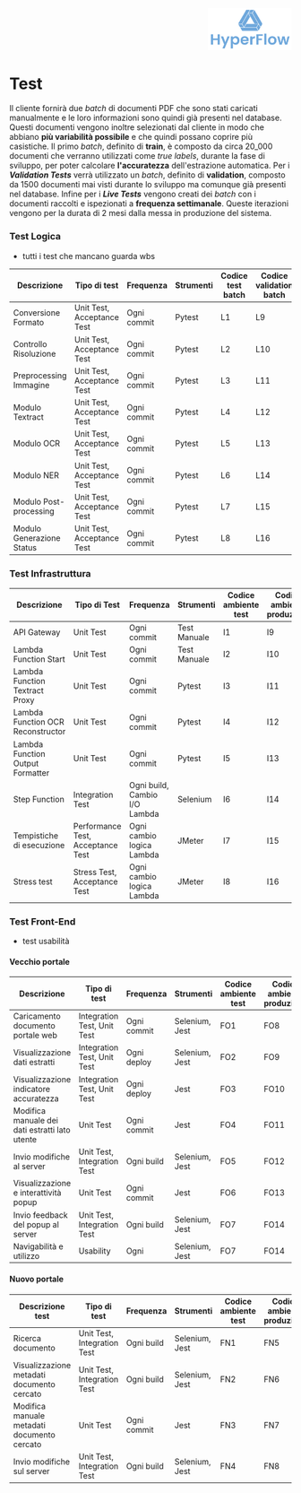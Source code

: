 <p style="text-align: right;">
  <img src="https://github.com/Lorenzo-Gardini/Project-Management/blob/main/report/images/hyperflow_logo.png?raw=true" alt="Logo" style="width: 150px;"/>
</p>

# Test

Il cliente fornirà due _batch_ di documenti PDF che sono stati caricati manualmente e le loro informazioni sono quindi già presenti nel database. Questi documenti vengono inoltre selezionati dal cliente in modo che abbiano **più variabilità possibile** e che quindi possano coprire più casistiche. Il primo _batch_, definito di **train**, è composto da circa 20_000 documenti che verranno utilizzati come _true labels_, durante la fase di sviluppo, per poter calcolare **l'accuratezza** dell'estrazione automatica. Per i **_Validation Tests_** verrà utilizzato un _batch_, definito di **validation**, composto da 1500 documenti mai visti durante lo sviluppo ma comunque già presenti nel database. Infine per i **_Live Tests_** vengono creati dei _batch_ con i documenti raccolti e ispezionati a **frequenza settimanale**. Queste iterazioni vengono per la durata di 2 mesi dalla messa in produzione del sistema.

### Test Logica
+ tutti i test che mancano guarda wbs
<table>
   <thead>
      <tr>
         <th>Descrizione</th>
         <th>Tipo di test</th>
         <th>Frequenza</th>
         <th>Strumenti</th>
         <th>Codice test batch</th>
         <th>Codice validation batch</th>
      </tr>
    </thead>
    <tbody>
      <tr>
         <td>Conversione Formato</td>
         <td>Unit Test, Acceptance Test</td>
         <td>Ogni commit</td>
         <td>Pytest</td>
         <td>L1</td>
         <td>L9</td>
      </tr>
      <tr>
         <td>Controllo Risoluzione</td>
         <td>Unit Test, Acceptance Test</td>
         <td>Ogni commit</td>
         <td>Pytest</td>
         <td>L2</td>
         <td>L10</td>
      </tr>
      <tr>
         <td>Preprocessing Immagine</td>
         <td>Unit Test, Acceptance Test</td>
         <td>Ogni commit</td>
         <td>Pytest</td>
         <td>L3</td>
         <td>L11</td>
      </tr>
      <tr>
         <td>Modulo Textract</td>
         <td>Unit Test, Acceptance Test</td>
         <td>Ogni commit</td>
         <td>Pytest</td>
         <td>L4</td>
         <td>L12</td>
      </tr>
      <tr>
         <td>Modulo OCR</td>
         <td>Unit Test, Acceptance Test</td>
         <td>Ogni commit</td>
         <td>Pytest</td>
         <td>L5</td>
         <td>L13</td>
      </tr>
      <tr>
         <td>Modulo NER</td>
         <td>Unit Test, Acceptance Test</td>
         <td>Ogni commit</td>
         <td>Pytest</td>
         <td>L6</td>
         <td>L14</td>
      </tr>
      <tr>
         <td>Modulo Post-processing</td>
         <td>Unit Test, Acceptance Test</td>
         <td>Ogni commit</td>
         <td>Pytest</td>
         <td>L7</td>
         <td>L15</td>
      </tr>
      <tr>
         <td>Modulo Generazione Status</td>
         <td>Unit Test, Acceptance Test</td>
         <td>Ogni commit</td>
         <td>Pytest</td>
         <td>L8</td>
         <td>L16</td>
      </tr>
     </tbody>
</table>

### Test Infrastruttura
<table>
   <thead>
      <tr>
         <th>Descrizione</th>
         <th>Tipo di Test</th>
         <th>Frequenza</th>
         <th>Strumenti</th>
         <th>Codice ambiente test</th>
         <th>Codice ambiente produzione</th>
      </tr>
    </thead>
    <tbody>
      <tr>
         <td>API Gateway</td>
         <td>Unit Test</td>
         <td>Ogni commit</td>
         <td>Test Manuale</td>
         <td>I1</td>
         <td>I9</td>
      </tr>
      <tr>
         <td>Lambda Function Start</td>
         <td>Unit Test</td>
         <td>Ogni commit</td>
         <td>Test Manuale</td>
         <td>I2</td>
         <td>I10</td>
      </tr>
      <tr>
         <td>Lambda Function Textract Proxy</td>
         <td>Unit Test</td>
         <td>Ogni commit</td>
         <td>Pytest</td>
         <td>I3</td>
         <td>I11</td>
      </tr>
      <tr>
         <td>Lambda Function OCR Reconstructor</td>
         <td>Unit Test</td>
         <td>Ogni commit</td>
         <td>Pytest</td>
         <td>I4</td>
         <td>I12</td>
      </tr>
      <tr>
         <td>Lambda Function Output Formatter</td>
         <td>Unit Test</td>
         <td>Ogni commit</td>
         <td>Pytest</td>
         <td>I5</td>
         <td>I13</td>
      </tr>
      <tr>
         <td>Step Function</td>
         <td>Integration Test</td>
         <td>Ogni build, Cambio I/O Lambda</td>
         <td>Selenium</td>
         <td>I6</td>
         <td>I14</td>
      </tr>
      <tr>
         <td>Tempistiche di esecuzione</td>
         <td>Performance Test, Acceptance Test</td>
         <td>Ogni cambio logica Lambda</td>
         <td>JMeter</td>
         <td>I7</td>
         <td>I15</td>
      </tr>
      <tr>
         <td>Stress test</td>
         <td>Stress Test, Acceptance Test</td>
         <td>Ogni cambio logica Lambda</td>
         <td>JMeter</td>
         <td>I8</td>
         <td>I16</td>
      </tr>
   </tbody>
</table>

### Test Front-End
+ test usabilità
#### Vecchio portale
<table>
   <thead>
      <tr>
         <th>Descrizione</th>
         <th>Tipo di test</th>
         <th>Frequenza</th>
         <th>Strumenti</th>
         <th>Codice ambiente test</th>
         <th>Codice ambiente produzione</th>
      </tr>
    </thead>
    <tbody>
      <tr>
         <td>Caricamento documento portale web</td>
         <td>Integration Test, Unit Test</td>
         <td>Ogni commit</td>
         <td>Selenium, Jest</td>
         <td>FO1</td>
         <td>FO8</td>
      </tr>
      <tr>
         <td>Visualizzazione dati estratti</td>
         <td>Integration Test, Unit Test</td>
         <td>Ogni deploy</td>
         <td>Selenium, Jest</td>
         <td>FO2</td>
         <td>FO9</td>
      </tr>
      <tr>
         <td>Visualizzazione indicatore accuratezza</td>
         <td>Integration Test, Unit Test</td>
         <td>Ogni deploy</td>
         <td>Jest</td>
         <td>FO3</td>
         <td>FO10</td>
      </tr>
      <tr>
         <td>Modifica manuale dei dati estratti lato utente</td>
         <td>Unit Test</td>
         <td>Ogni commit</td>
         <td>Jest</td>
         <td>FO4</td>
         <td>FO11</td>
      </tr>
      <tr>
         <td>Invio modifiche al server</td>
         <td>Unit Test, Integration Test</td>
         <td>Ogni build</td>
         <td>Selenium, Jest</td>
         <td>FO5</td>
         <td>FO12</td>
      </tr>
      <tr>
         <td>Visualizzazione e interattività popup</td>
         <td>Unit Test</td>
         <td>Ogni commit</td>
         <td>Jest</td>
         <td>FO6</td>
         <td>FO13</td>
      </tr>
      <tr>
         <td>Invio feedback del popup al server</td>
         <td>Unit Test, Integration Test</td>
         <td>Ogni build</td>
         <td>Selenium, Jest</td>
         <td>FO7</td>
         <td>FO14</td>
      </tr>
      <tr>
         <td>Navigabilità e utilizzo</td>
         <td>Usability</td>
         <td>Ogni </td>
         <td>Selenium, Jest</td>
         <td>FO7</td>
         <td>FO14</td>
      </tr>
   </tbody>
</table>

#### Nuovo portale
<table>
   <thead>
      <tr>
         <th>Descrizione test</th>
         <th>Tipo di test</th>
         <th>Frequenza</th>
         <th>Strumenti</th>
         <th>Codice ambiente test</th>
         <th>Codice ambiente produzione</th>
      </tr>
    </thead>
    <tbody>
      <tr>
         <td>Ricerca documento</td>
         <td>Unit Test, Integration Test</td>
         <td>Ogni build</td>
         <td>Selenium, Jest</td>
         <td>FN1</td>
         <td>FN5</td>
      </tr>
      <tr>
         <td>Visualizzazione metadati documento cercato</td>
         <td>Unit Test, Integration Test</td>
         <td>Ogni build</td>
         <td>Selenium, Jest</td>
         <td>FN2</td>
         <td>FN6</td>
      </tr>
      <tr>
         <td>Modifica manuale metadati documento cercato</td>
         <td>Unit Test</td>
         <td>Ogni commit</td>
         <td>Jest</td>
         <td>FN3</td>
         <td>FN7</td>
      </tr>
      <tr>
         <td>Invio modifiche sul server</td>
         <td>Unit Test, Integration Test</td>
         <td>Ogni build</td>
         <td>Selenium, Jest</td>
         <td>FN4</td>
         <td>FN8</td>
      </tr>
   </tbody>
</table>
